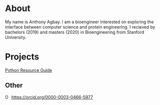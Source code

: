 # About
My name is Anthony Agbay. I am a bioengineer interested on exploring the interface between computer science and protein engineering. I recieved by bachelors (2019) and masters (2020) in Bioengineering from Stanford University.

# Projects
[Python Resource Guide](https://anthony-agbay.github.io/python-resource-guide)


## Other
<div itemscope itemtype="https://schema.org/Person"><a itemprop="sameAs" content="https://orcid.org/0000-0003-0466-5977" href="https://orcid.org/0000-0003-0466-5977" target="orcid.widget" rel="me noopener noreferrer" style="vertical-align:top;"><img src="https://orcid.org/sites/default/files/images/orcid_16x16.png" style="width:1em;margin-right:.5em;" alt="ORCID iD icon">https://orcid.org/0000-0003-0466-5977</a></div>
